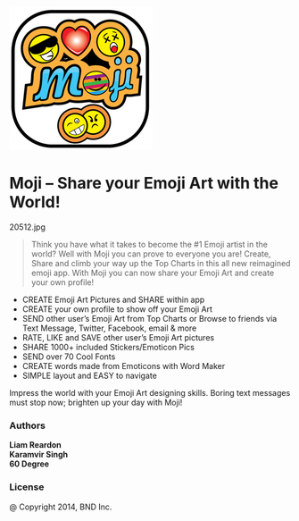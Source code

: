![Moji](https://github.com/liamreardon/Moji/blob/master/emijo/images/Moji_Icon_512_50.jpg)

# Moji – Share your Emoji Art with the World!
20512.jpg
> Think you have what it takes to become the #1 Emoji artist in the world? Well with Moji you can prove to everyone you are! Create, Share and climb your way up the Top Charts in this all new reimagined emoji app.
With Moji you can now share your Emoji Art and create your own profile!

- CREATE Emoji Art Pictures and SHARE within app
- CREATE your own profile to show off your Emoji Art
- SEND other user’s Emoji Art from Top Charts or Browse to friends via Text Message, Twitter, Facebook, email & more
- RATE, LIKE and SAVE other user’s Emoji Art pictures
- SHARE 1000+ included Stickers/Emoticon Pics
- SEND over 70 Cool Fonts
- CREATE words made from Emoticons with Word Maker
- SIMPLE layout and EASY to navigate

Impress the world with your Emoji Art designing skills. Boring text messages must stop now; brighten up your day with Moji!

### Authors

**Liam Reardon**<br/>
**Karamvir Singh**<br/>
**60 Degree**<br/>

### License

@ Copyright 2014, BND Inc.

